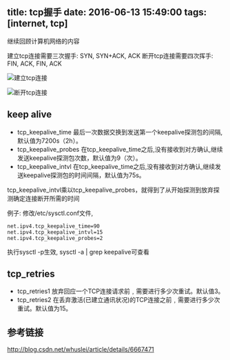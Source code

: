title: tcp握手
date: 2016-06-13 15:49:00
tags: [internet, tcp]
---

继续回顾计算机网络的内容

<!--more-->

建立tcp连接需要三次握手: SYN, SYN+ACK, ACK
断开tcp连接需要四次挥手: FIN, ACK, FIN, ACK

![建立tcp连接](/pics/tcp/tcp_establish.gif)

![断开tcp连接](/pics/tcp/tcp_close.gif)

## keep alive

* tcp_keepalive_time 最后一次数据交换到发送第一个keepalive探测包的间隔,默认值为7200s（2h）。
* tcp_keepalive_probes 在tcp_keepalive_time之后,没有接收到对方确认,继续发送keepalive探测包次数，默认值为9（次）。
* tcp_keepalive_intvl 在tcp_keepalive_time之后,没有接收到对方确认,继续发送keepalive探测包的时间间隔，默认值为75s。

tcp_keepalive_intvl乘以tcp_keepalive_probes，就得到了从开始探测到放弃探测确定连接断开所需的时间

例子: 修改/etc/sysctl.conf文件,
```
net.ipv4.tcp_keepalive_time=90
net.ipv4.tcp_keepalive_intvl=15
net.ipv4.tcp_keepalive_probes=2
```
执行sysctl -p生效, sysctl -a | grep keepalive可查看 

## tcp_retries

* tcp_retries1 放弃回应一个TCP连接请求前﹐需要进行多少次重试。默认值3。
* tcp_retries2 在丢弃激活(已建立通讯状况)的TCP连接之前﹐需要进行多少次重试。默认值为15。

## 参考链接
http://blog.csdn.net/whuslei/article/details/6667471


